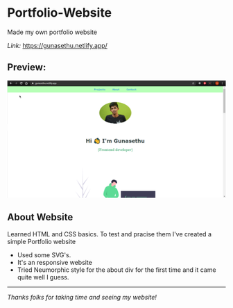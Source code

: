 # Portfolio-Website
Made my own portfolio website

*Link:* https://gunasethu.netlify.app/

## Preview:
![](2020-06-20%2023_53_59-.png)

## About Website

Learned HTML and CSS basics. To test and pracise them I've created a simple Portfolio website

- Used some SVG's.
- It's an responsive website
- Tried Neumorphic style for the about div for the first time and it came quite well I guess.

---

*Thanks folks for taking time and seeing my website!*
